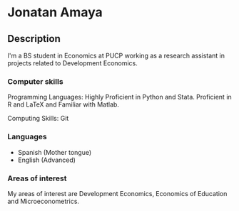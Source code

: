 # Jonatan Amaya 

## Description
I'm a BS student in Economics at PUCP working as a research assistant in projects related to Development Economics. 

### Computer skills

Programming Languages: Highly Proficient in Python and Stata. Proficient in R and LaTeX and Familiar with Matlab.

Computing Skills: Git

### Languages

* Spanish (Mother tongue)
* English (Advanced)

### Areas of interest

My areas of interest are Development Economics, Economics of Education and Microeconometrics. 



